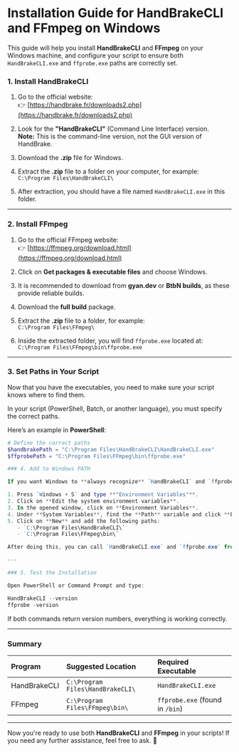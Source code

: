 
# Installation Guide for HandBrakeCLI and FFmpeg on Windows

This guide will help you install **HandBrakeCLI** and **FFmpeg** on your Windows machine, and configure your script to ensure both `HandBrakeCLI.exe` and `ffprobe.exe` paths are correctly set.

### 1. Install HandBrakeCLI

1. Go to the official website:  
   👉 [https://handbrake.fr/downloads2.php](https://handbrake.fr/downloads2.php)

2. Look for the **"HandBrakeCLI"** (Command Line Interface) version.  
   **Note:** This is the command-line version, not the GUI version of HandBrake.

3. Download the **.zip** file for Windows.

4. Extract the **.zip** file to a folder on your computer, for example:  
   `C:\Program Files\HandBrakeCLI\`

5. After extraction, you should have a file named `HandBrakeCLI.exe` in this folder.

---

### 2. Install FFmpeg

1. Go to the official FFmpeg website:  
   👉 [https://ffmpeg.org/download.html](https://ffmpeg.org/download.html)

2. Click on **Get packages & executable files** and choose Windows.

3. It is recommended to download from **gyan.dev** or **BtbN builds**, as these provide reliable builds.

4. Download the **full build** package.

5. Extract the **.zip** file to a folder, for example:  
   `C:\Program Files\FFmpeg\`

6. Inside the extracted folder, you will find `ffprobe.exe` located at:  
   `C:\Program Files\FFmpeg\bin\ffprobe.exe`

---

### 3. Set Paths in Your Script

Now that you have the executables, you need to make sure your script knows where to find them.

In your script (PowerShell, Batch, or another language), you must specify the correct paths.

Here’s an example in **PowerShell**:

```powershell
# Define the correct paths
$handbrakePath = "C:\Program Files\HandBrakeCLI\HandBrakeCLI.exe"
$ffprobePath = "C:\Program Files\FFmpeg\bin\ffprobe.exe"

### 4. Add to Windows PATH

If you want Windows to **always recognize** `HandBrakeCLI` and `ffprobe` without specifying the full path:

1. Press `Windows + S` and type **"Environment Variables"**.
2. Click on **Edit the system environment variables**.
3. In the opened window, click on **Environment Variables**.
4. Under **System Variables**, find the **Path** variable and click **Edit**.
5. Click on **New** and add the following paths:
   - `C:\Program Files\HandBrakeCLI\`
   - `C:\Program Files\FFmpeg\bin\`

After doing this, you can call `HandBrakeCLI.exe` and `ffprobe.exe` from **anywhere** on your system (including in the terminal/command prompt).

---

### 5. Test the Installation

Open PowerShell or Command Prompt and type:

HandBrakeCLI --version
ffprobe -version
```

If both commands return version numbers, everything is working correctly.

---

### Summary

| Program         | Suggested Location                  | Required Executable   |
|:----------------|:------------------------------------|:-----------------------|
| HandBrakeCLI    | `C:\Program Files\HandBrakeCLI\`    | `HandBrakeCLI.exe`     |
| FFmpeg          | `C:\Program Files\FFmpeg\bin\`      | `ffprobe.exe` (found in `/bin`) |

---

Now you're ready to use both **HandBrakeCLI** and **FFmpeg** in your scripts! If you need any further assistance, feel free to ask. 🚀
